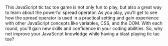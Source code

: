 This JavaScript tic tac toe game is not only fun to play, but also a great way to learn about the powerful spread operator. As you play, you'll get to see how the spread operator is used in a practical setting and gain experience with other JavaScript concepts like variables, CSS, and the DOM. With each round, you'll gain new skills and confidence in your coding abilities. So, why not improve your JavaScript knowledge while having a blast playing tic tac toe?